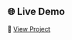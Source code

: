 ## 🌐 Live Demo

🔗 [View Project](https://tejaschorge.github.io/Html-css-ui-library/Windmill-animation/)
